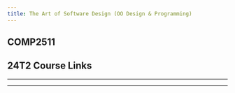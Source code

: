 ```yaml
---
title: The Art of Software Design (OO Design & Programming)
---
```


<script setup>
import unswUpdating from '@unswUpdating'
</script>

<div class="hao-card card-title">

## COMP2511 <unswUpdating />

<p>
<HButton icon='mdi:lecture' title='Lecture' src='/COMP2511/Lecture/'/>
</p>

</div>

<div class="how_qb">

## 24T2 Course Links

<p>
<HButton img='/webcms3.ico' title='WebCMS3' src='https://webcms3.cse.unsw.edu.au/COMP2511/24T2/'/>

<HButton theme='alt' img='/webcms3.ico' title='Lecture Schedule' src='https://webcms3.cse.unsw.edu.au/COMP2511/24T2/resources/100199' />
</p>

---

<p>
<HButton icon='vscode-icons:file-type-gitlab' title='GitLab' src='https://cgi.cse.unsw.edu.au/~cs2511/redirect/?path=COMP2511/24T2/students/_/' />
</p>

<p>
<HButton icon='vscode-icons:file-type-gitlab' title='Assignment-i Spec' src='https://nw-syd-gitlab.cseunsw.tech/COMP2511/24T2/specs/assignment-i-spec' />
<HButton theme='alt' icon='vscode-icons:file-type-gitlab' title='Assignment-i' src='https://cgi.cse.unsw.edu.au/~cs2511/redirect/?path=COMP2511/24T2/students/_/assignment-i/' />
</p>

<p>
<HButton icon='vscode-icons:file-type-gitlab' title='Assignment-ii Spec' src='https://nw-syd-gitlab.cseunsw.tech/COMP2511/24T2/specs/assignment-ii-spec' />
<HButton theme='alt' icon='vscode-icons:file-type-gitlab' title='Assignment-ii' src='https://nw-syd-gitlab.cseunsw.tech/COMP2511/24T2/teams' />
</p>

<p>
<HButton icon='vscode-icons:file-type-gitlab' title='Assignment-iii Spec' src='https://nw-syd-gitlab.cseunsw.tech/COMP2511/24T2/specs/assignment-iii-spec' />
<HButton theme='alt' icon='vscode-icons:file-type-gitlab' title='Assignment-iii' src='https://nw-syd-gitlab.cseunsw.tech/COMP2511/24T2/teams/T15C_JALAPENO/assignment-iii' />
</p>

---

<p>
<HButton theme='alt' icon='ph:video' title='Lecture Recordings (Tuesday)' src='https://moodle.telt.unsw.edu.au/mod/lti/launch.php?id=6564581&triggerview=0'/>
<HButton theme='alt' icon='ph:video' title='Lecture Recordings (Thursday)' src='https://moodle.telt.unsw.edu.au/mod/lti/launch.php?id=6794022&triggerview=0'/>
</p>

</div>